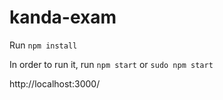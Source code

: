 # kanda-exam

Run `npm install`

In order to run it, run `npm start` or `sudo npm start`

http://localhost:3000/
